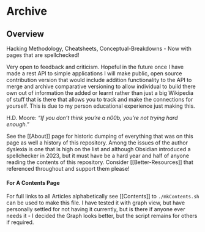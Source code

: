 # Archive

## Overview 

Hacking Methodology, Cheatsheets, Conceptual-Breakdowns - Now with pages that are spellchecked! 

Very open to feedback and criticism. Hopeful in the future once I have made a rest API to simple applications I will make public, open source contribution version that would include addition functionality to the API to merge and archive comparative versioning to allow individual to build there own out of information the added or learnt rather than just a big Wikipedia of stuff that is there that allows you to track and make the connections for yourself. This is due to my person educational experience just making this.

H.D. Moore: *“If you don’t think you’re a n00b, you’re not trying hard enough.”*

See the [[About]] page for historic dumping of everything that was on this page as well a history of this repository. Among the issues of the author dyslexia is one that is high on the list and although Obsidian introduced a spellchecker in 2023, but it must have be a hard year and half of anyone reading the contents of this repository. Consider [[Better-Resources]] that referenced throughout and support them please!

#### For A Contents Page

For full links to all Articles alphabetically see [[Contents]] to `./mkContents.sh` can be used to make this file. I have tested it with graph view, but have personally settled for not having it currently, but is there if anyone ever needs it - I decided the Graph looks better, but the script remains for others if required.
